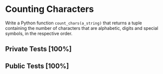 # Counting Characters

Write a Python function `count_chars(a_string)` that returns a tuple containing the number of characters that are alphabetic, digits and special symbols, in the respective order.



## Private Tests [100%]

## Public Tests [100%]

